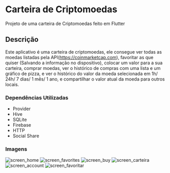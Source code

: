 # Carteira de Criptomoedas

Projeto de uma carteira de Criptomoedas feito em Flutter

## Descrição

Este aplicativo é uma carteira de criptomoedas, ele consegue ver todas as moedas listadas pela API(https://coinmarketcap.com), favoritar as que quiser (Salvando a informação no dispositivo), colocar um valor para a sua carteira, comprar moedas, ver o histórico de compras com uma lista e um gráfico de pizza, e ver o histórico do valor da moeda selecionada em 1h/ 24h/ 7 dias/ 1 mês/ 1 ano, e compartilhar o valor atual da moeda para outros locais.

### Dependências Utilizadas
* Provider
* Hive
* SQLite
* Firebase
* HTTP
* Social Share

### Imagens

![screen_home](https://user-images.githubusercontent.com/59840894/199818873-7c16ef7b-5f8f-44a3-bdb6-73dd3bd8cd08.png)
![screen_favorites](https://user-images.githubusercontent.com/59840894/199818877-c8e290fa-56dd-4afc-9650-d80995d8f4ac.png)
![screen_buy](https://user-images.githubusercontent.com/59840894/199818878-0f36f0bd-400f-4c05-8dd4-e9768105220a.png)
![screen_carteira](https://user-images.githubusercontent.com/59840894/199818882-456e71f7-42c5-483a-a603-6911ae61f178.png)
![screen_account](https://user-images.githubusercontent.com/59840894/199818879-be77b9ba-d17a-4888-9654-70185a72e770.png)
![screen_favoritar](https://user-images.githubusercontent.com/59840894/199819115-d2a663f5-ac27-4af0-a5df-1721a0fd736c.png)
